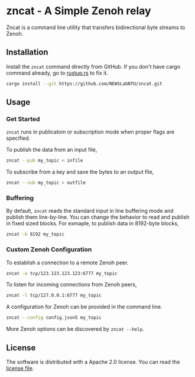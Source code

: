 # zncat - A Simple Zenoh relay

Zncat is a command line utility that transfers bidirectional byte
streams to Zenoh.

## Installation

Install the `zncat` command directly from GitHub. If you don't have
cargo command already, go to [rustup.rs](https://rustup.rs) to fix it.

```sh
cargo install --git https://github.com/NEWSLabNTU/zncat.git
```

## Usage

### Get Started

`zncat` runs in publicatoin or subscription mode when proper flags are
specified.

To publish the data from an input file,

```sh
zncat --pub my_topic < infile
```

To subscribe from a key and save the bytes to an output file,

```sh
zncat --sub my_topic > outfile
```

### Buffering

By default, `zncat` reads the standard input in line buffering mode
and publish them line-by-line. You can change the behavior to read and
publish in fixed sized blocks. For exmaple, to publish data in
8192-byte blocks,

```sh
zncat -b 8192 my_topic
```


### Custom Zenoh Configuration

To establish a connection to a remote Zenoh peer.

```sh
zncat -e tcp/123.123.123.123:6777 my_topic
```

To listen for incoming connections from Zenoh peers,

```sh
zncat -l tcp/127.0.0.1:6777 my_topic
```

A configuration for Zenoh can be provided in the command line.

```sh
zncat --config config.json5 my_topic
```

More Zenoh options can be discovered by `zncat --help`.

## License

The software is distributed with a Apache 2.0 license. You can read
the [license file](LICENSE.txt).
